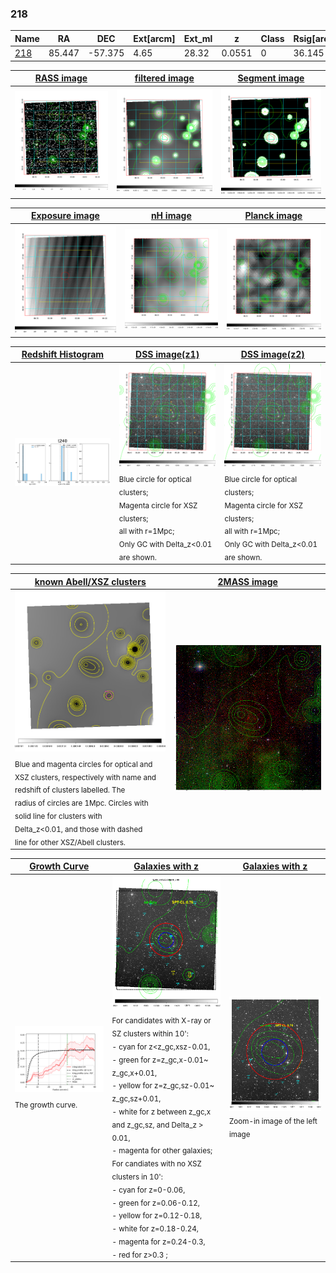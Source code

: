 <div STYLE="page-break-after: always;"></div>

### 218

|Name          |RA          |DEC      | Ext[arcm] | Ext_ml | z    | Class| Rsig[arcmin] | CRsig[c/s] | CR500[c/s] | R500[Mpc] |L500[erg/s]|F500[erg/s/cm^2]| M500[Msun]|Tx[keV]|beta|GC(XSZ,Delta_z<0.01)| GC(OPT,Delta_z<0.01)|GC|alias|
|--------------|------------|------------|---|---|-----------|--------|------|------|----|----|----|----|----|----|----|----|----|----|---|
|[218](script/218.md)     | 85.447       | -57.375       | 4.65    | 28.32   | 0.0551 | 0   | 36.145 |0.203 |0.182 |0.700 |2.213e+43 |3.060e-12 |1.029e+14 |2.216 |0.456 |-, |-, |-, |t240|

|[RASS image](../image/218/218_img.pdf)|[filtered image](../image/218/218_fil.pdf)|[Segment image](../image/218/218_seg.pdf)|
|-------------------|--------------------|-------------------|
| <img src="../image/218/218_img.png" width="300">  | <img src="../image/218/218_fil.png" width="300">   | <img src="../image/218/218_seg.png" width="300">  |

|[Exposure image](../image/218/218_mex.pdf)| [nH image](../image/218/218_nh.pdf)| [Planck image](../image/218/218_p.pdf)|
|-------------------|--------------------|-------------------|
|<img src="../image/218/218_mex.png" width="300">   | <img src="../image/218/218_nh.png" width="300">    | <img src="../image/218/218_p.png" width="300"> |

|[Redshift Histogram](../image/218/218_zg.pdf) | [DSS image(z1)](../image/218/218_dss_z1.pdf)      |  [DSS image(z2)](../image/218/218_dss_z2.pdf)    |
|-------------------|--------------------|-------------------|
|<img src="../image/218/218_zg.png" width="300"> |<img src="../image/218/218_dss_z1.png" width="300"> <sub><br>Blue circle for optical clusters; <br>Magenta circle for XSZ clusters; <br>all with r=1Mpc; <br>Only GC with Delta_z<0.01 are shown. </sub>| <img src="../image/218/218_dss_z2.png" width="300"><sub><br>Blue circle for optical clusters; <br>Magenta circle for XSZ clusters; <br>all with r=1Mpc; <br>Only GC with Delta_z<0.01 are shown. </sub> |

|[known Abell/XSZ clusters](../image/218/218_m.pdf) | [2MASS image](../image/218/218_2mass.pdf)      |
|-------------------|-------------------|
|<img src=../image/218/218_m.png width="300"> <sub><br>Blue and magenta circles for optical and <br>XSZ clusters, respectively with name and <br>redshift of clusters labelled. The <br>radius of circles are 1Mpc. Circles with <br>solid line for clusters with <br>Delta_z<0.01, and those with dashed <br>line for other XSZ/Abell clusters.        </sub>|<img src="../image/218/218_2mass.png" width="300">  |

|[Growth Curve](../image/218/218_gca_all.png) |[Galaxies with z](../image/218/218_opt_ned.pdf) |[Galaxies with z](../image/218/218_opt_ned_zoom.pdf) |
|-------------------|-------------------|-------------------|
| <img src="../image/218/218_gca_all.png" width="300"> <sub><br>The growth curve.</sub>| <img src=../image/218/218_opt_ned.png width="300"> <br><sub> For candidates with X-ray or SZ clusters within 10': <br> - cyan for z<z_gc,xsz-0.01, <br> - green for z=z_gc,x-0.01~ z_gc,x+0.01, <br> - yellow for z=z_gc,sz-0.01~ z_gc,sz+0.01, <br> - white for z between z_gc,x and z_gc,sz, and Delta_z > 0.01, <br> - magenta for other galaxies; <br>For candiates with no XSZ clusters in 10': <br> - cyan for z=0-0.06, <br> - green for z=0.06-0.12, <br> - yellow for z=0.12-0.18, <br> - white for z=0.18-0.24, <br> - magenta for z=0.24-0.3, <br> - red for z>0.3 ;  </sub>|<img src=../image/218/218_opt_ned_zoom.png width="300">  <br><sub> Zoom-in image of the left image</sub>|




